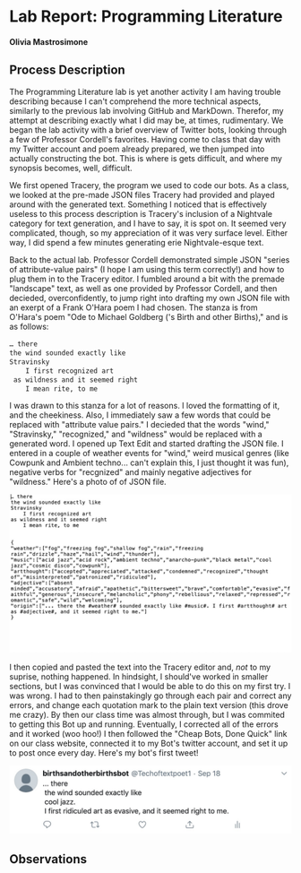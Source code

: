 # Lab Report: Programming Literature 

#### Olivia Mastrosimone 

## Process Description 

The Programming Literature lab is yet another activity I am having trouble describing because I can't comprehend the more technical aspects, similarly to the previous lab involving GitHub and MarkDown. Therefor, my attempt at describing exactly what I did may be, at times, rudimentary. We began the lab activity with a brief overview of Twitter bots, looking through a few of Professor Cordell's favorites. Having come to class that day with my Twitter account and poem already prepared, we then jumped into actually constructing the bot. This is where is gets difficult, and where my synopsis becomes, well, difficult. 

We first opened Tracery, the program we used to code our bots. As a class, we looked at the pre-made JSON files Tracery had provided and played around with the generated text. Something I noticed that is effectively useless to this process description is Tracery's inclusion of a Nightvale category for text generation, and I have to say, it is spot on. It seemed very complicated, though, so my appreciation of it was very surface level. Either way, I did spend a few minutes generating erie Nightvale-esque text. 

Back to the actual lab. Professor Cordell demonstrated simple JSON "series of attribute-value pairs" (I hope I am using this term correctly!) and how to plug them in to the Tracery editor. I fumbled around a bit with the premade "landscape" text, as well as one provided by Professor Cordell, and then decieded, overconfidently, to jump right into drafting my own JSON file with an exerpt of a Frank O'Hara poem I had chosen. The stanza is from O'Hara's poem "Ode to Michael Goldberg ('s Birth and other Births)," and is as follows: 

    … there
    the wind sounded exactly like
    Stravinsky
     	I first recognized art
 	 as wildness and it seemed right
 	 	I mean rite, to me
 	 	
I was drawn to this stanza for a lot of reasons. I loved the formatting of it, and the cheekiness. Also, I immediately saw a few words that could be replaced with "attribute value pairs." I decieded that the words "wind," "Stravinsky," "recognized," and "wildness" would be replaced with a generated word. I opened up Text Edit and started drafting the JSON file. I entered in a couple of weather events for "wind," weird musical genres (like Cowpunk and Ambient techno... can't explain this, I just thought it was fun), negative verbs for "recgnized" and mainly negative adjectives for "wildness." Here's a photo of of JSON file. 

![The JSON file for my soon to be Twitter Bot](/images/O'HaraJSONFile.jpg)

I then copied and pasted the text into the Tracery editor and, _not_ to my suprise, nothing happened. In hindsight, I should've worked in smaller sections, but I was convinced that I would be able to do this on my first try. I was wrong. I had to then painstakingly go through each pair and correct any errors, and change each quotation mark to the plain text version (this drove me crazy). By then our class time was almost through, but I was commited to getting this Bot up and running. Eventually, I corrected all of the errors and it worked (woo hoo!) I then followed the "Cheap Bots, Done Quick" link on our class website, connected it to my Bot's twitter account, and set it up to post once every day. Here's my bot's first tweet! 

![My First Tweet! It's kind of unintelligible, but maybe though provoking?](/images/bottweet.jpg)

## Observations 


